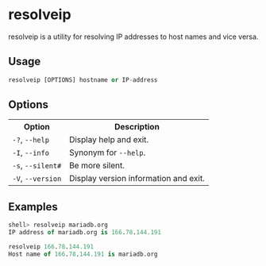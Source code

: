 # resolveip

resolveip is a utility for resolving IP addresses to host names and vice versa.

## Usage

```sql
resolveip [OPTIONS] hostname or IP-address
```

## Options

<table><tbody><tr><th>Option</th><th>Description</th></tr>
<tr><td><code>-?</code>, <code>--help</code></td><td>Display help and exit.</td></tr>
<tr><td><code>-I</code>, <code>--info</code></td><td>Synonym for <code>--help</code>.</td></tr>
<tr><td><code>-s</code>, <code>--silent#</code></td><td>Be more silent.</td></tr>
<tr><td><code>-V</code>, <code>--version</code></td><td>Display version information and exit.</td></tr>
</tbody></table>

## Examples

```sql
shell> resolveip mariadb.org
IP address of mariadb.org is 166.78.144.191
```

```sql
resolveip 166.78.144.191
Host name of 166.78.144.191 is mariadb.org
```